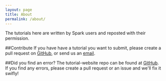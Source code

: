 ```yaml
---
layout: page
title: About
permalink: /about/
---
```


The tutorials here are written by Spark users and reposted with their permission.

##Contribute
If you have have a tutorial you want to submit, please create a pull request on <a href="https://github.com/sparktutorials/sparktutorials.github.io" target="_blank">GitHub</a>, or send us an <a href="mailto:mail.davidaase@gmail.com">email</a>.

##Did you find an error?
The tutorial-website repo can be found at <a href="https://github.com/sparktutorials/sparktutorials.github.io" target="_blank">GitHub</a>. 
If you find any errors, please create a pull request or an issue and we'll fix it swifly! 

